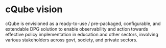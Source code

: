 # cQube vision

cQube is envisioned as a ready-to-use / pre-packaged, configurable, and extendable DPG solution to enable observability and action towards effective policy implementation in education and other sectors, involving various stakeholders across govt, society, and private sectors.
